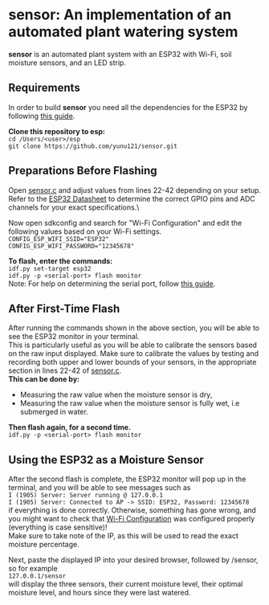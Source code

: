 sensor: An implementation of an automated plant watering system
========================================================================
**sensor** is an automated plant system with an ESP32 with Wi-Fi, 
soil moisture sensors, and an LED strip.

Requirements
------------
In order to build **sensor** you need all the dependencies for the ESP32 by following [this guide](https://docs.espressif.com/projects/esp-idf/en/latest/esp32/get-started/).

**Clone this repository to esp:**\
```cd /Users/<user>/esp```\
```git clone https://github.com/yunu121/sensor.git```

Preparations Before Flashing
----------------------------
Open [sensor.c](https://github.com/yunu121/sensor/blob/main/main/sensor.c) and adjust values from lines 22-42 depending on your setup.\
Refer to the [ESP32 Datasheet](https://www.espressif.com/sites/default/files/documentation/esp32_datasheet_en.pdf) to determine the correct GPIO pins and ADC channels for your exact specifications.\

Now open sdkconfig and search for "Wi-Fi Configuration" and edit the following values based
on your Wi-Fi settings.\
```CONFIG_ESP_WIFI_SSID="ESP32"```\
```CONFIG_ESP_WIFI_PASSWORD="12345678"```

**To flash, enter the commands:**\
```idf.py set-target esp32```\
```idf.py -p <serial-port> flash monitor```\
Note: For help on determining the serial port, follow [this guide](https://docs.espressif.com/projects/esp-idf/en/latest/esp32/get-started/establish-serial-connection.html).

After First-Time Flash
----------------------
After running the commands shown in the above section, you will be able to see the ESP32 monitor in your terminal.\
This is particularly useful as you will be able to calibrate the sensors based on the raw input displayed.
Make sure to calibrate the values by testing and recording both upper and lower bounds of your sensors, in the appropriate section in lines 22-42 of [sensor.c](https://github.com/yunu121/sensor/blob/main/main/sensor.c).\
**This can be done by:**
- Measuring the raw value when the moisture sensor is dry,
- Measuring the raw value when the moisture sensor is fully wet, i.e submerged in water.

**Then flash again, for a second time.**\
```idf.py -p <serial-port> flash monitor```

Using the ESP32 as a Moisture Sensor
------------------------------------
After the second flash is complete, the ESP32 monitor will pop up in the terminal, and you will be able to see messages such as\
```I (1905) Server: Server running @ 127.0.0.1```\
```I (1905) Server: Connected to AP -> SSID: ESP32, Password: 12345678```\
if everything is done correctly. Otherwise, something has gone wrong, and you might want to check that [Wi-Fi Configuration](#after-first-time-flash)
was configured properly (everything is case sensitive)!\
Make sure to take note of the IP, as this will be used to read the exact moisture percentage.

Next, paste the displayed IP into your desired browser, followed by /sensor, so for example\
```127.0.0.1/sensor```\
will display the three sensors, their current moisture level, their optimal moisture level, and hours since they were last watered.
